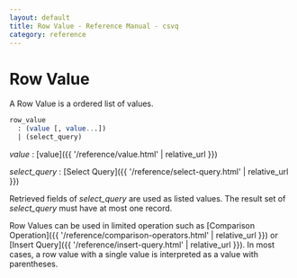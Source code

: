 ```yaml
---
layout: default
title: Row Value - Reference Manual - csvq
category: reference
---
```


# Row Value

A Row Value is a ordered list of values.

```sql
row_value
  : (value [, value...])
  | (select_query)
```

_value_
: [value]({{ '/reference/value.html' | relative_url }})

_select_query_
: [Select Query]({{ '/reference/select-query.html' | relative_url }})
  
  Retrieved fields of _select_query_ are used as listed values.
  The result set of _select_query_ must have at most one record.


Row Values can be used in limited operation such as [Comparison Operation]({{ '/reference/comparison-operators.html' | relative_url }}) or [Insert Query]({{ '/reference/insert-query.html' | relative_url }}).
In most cases, a row value with a single value is interpreted as a value with parentheses.
